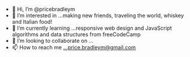 - 👋 Hi, I’m @pricebradleym
- 👀 I’m interested in ...making new friends, traveling the world, whiskey and Italian food!
- 🌱 I’m currently learning ...responsive web design and JavaScript algorithms and data structures from freeCodeCamp
- 💞️ I’m looking to collaborate on ...
- 📫 How to reach me ...price.bradleym@gmail.com

<!---
pricebradleym/pricebradleym is a ✨ special ✨ repository because its `README.md` (this file) appears on your GitHub profile.
You can click the Preview link to take a look at your changes.
--->

